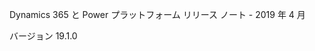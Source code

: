 <!-- This file contains localizable strings used in generating the custom PDF. Do not use as an include file in any web content. -->
<!-- strings for PDF page header -->

Dynamics 365 と Power プラットフォーム リリース ノート - 2019 年 4 月

バージョン 19.1.0

